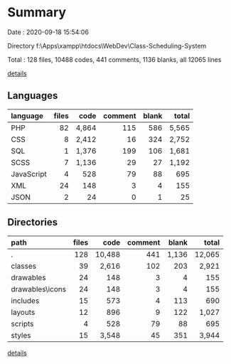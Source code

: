 # Summary

Date : 2020-09-18 15:54:06

Directory f:\Apps\xampp\htdocs\WebDev\Class-Scheduling-System

Total : 128 files,  10488 codes, 441 comments, 1136 blanks, all 12065 lines

[details](details.md)

## Languages
| language | files | code | comment | blank | total |
| :--- | ---: | ---: | ---: | ---: | ---: |
| PHP | 82 | 4,864 | 115 | 586 | 5,565 |
| CSS | 8 | 2,412 | 16 | 324 | 2,752 |
| SQL | 1 | 1,376 | 199 | 106 | 1,681 |
| SCSS | 7 | 1,136 | 29 | 27 | 1,192 |
| JavaScript | 4 | 528 | 79 | 88 | 695 |
| XML | 24 | 148 | 3 | 4 | 155 |
| JSON | 2 | 24 | 0 | 1 | 25 |

## Directories
| path | files | code | comment | blank | total |
| :--- | ---: | ---: | ---: | ---: | ---: |
| . | 128 | 10,488 | 441 | 1,136 | 12,065 |
| classes | 39 | 2,616 | 102 | 203 | 2,921 |
| drawables | 24 | 148 | 3 | 4 | 155 |
| drawables\icons | 24 | 148 | 3 | 4 | 155 |
| includes | 15 | 573 | 4 | 113 | 690 |
| layouts | 12 | 896 | 9 | 122 | 1,027 |
| scripts | 4 | 528 | 79 | 88 | 695 |
| styles | 15 | 3,548 | 45 | 351 | 3,944 |

[details](details.md)